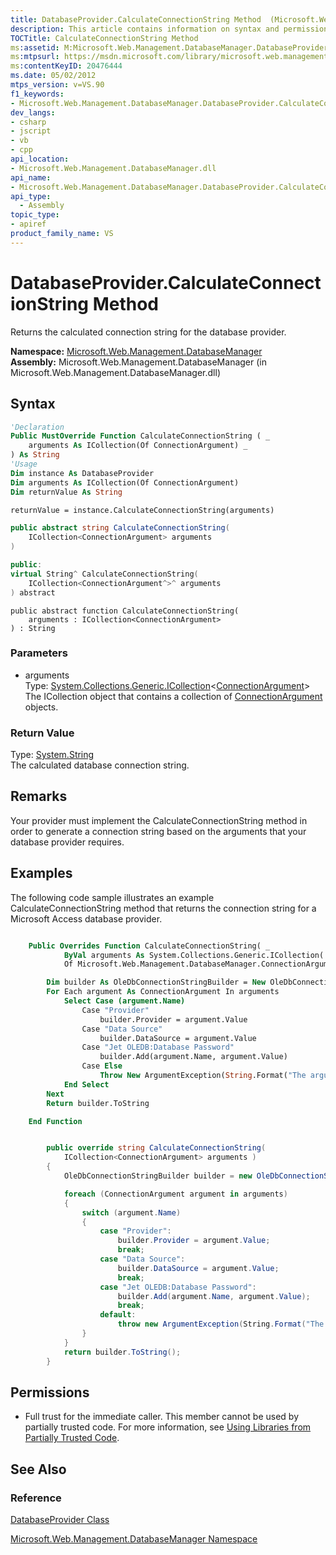 ```yaml
---
title: DatabaseProvider.CalculateConnectionString Method  (Microsoft.Web.Management.DatabaseManager)
description: This article contains information on syntax and permissions for the DatabaseProvider.CalculateConnectionString method.
TOCTitle: CalculateConnectionString Method
ms:assetid: M:Microsoft.Web.Management.DatabaseManager.DatabaseProvider.CalculateConnectionString(System.Collections.Generic.ICollection{Microsoft.Web.Management.DatabaseManager.ConnectionArgument})
ms:mtpsurl: https://msdn.microsoft.com/library/microsoft.web.management.databasemanager.databaseprovider.calculateconnectionstring(v=VS.90)
ms:contentKeyID: 20476444
ms.date: 05/02/2012
mtps_version: v=VS.90
f1_keywords:
- Microsoft.Web.Management.DatabaseManager.DatabaseProvider.CalculateConnectionString
dev_langs:
- csharp
- jscript
- vb
- cpp
api_location:
- Microsoft.Web.Management.DatabaseManager.dll
api_name:
- Microsoft.Web.Management.DatabaseManager.DatabaseProvider.CalculateConnectionString
api_type:
  - Assembly
topic_type:
- apiref
product_family_name: VS
---
```


# DatabaseProvider.CalculateConnectionString Method

Returns the calculated connection string for the database provider.

**Namespace:**  [Microsoft.Web.Management.DatabaseManager](microsoft-web-management-databasemanager-namespace.md)  
**Assembly:**  Microsoft.Web.Management.DatabaseManager (in Microsoft.Web.Management.DatabaseManager.dll)

## Syntax

```vb
'Declaration
Public MustOverride Function CalculateConnectionString ( _
    arguments As ICollection(Of ConnectionArgument) _
) As String
'Usage
Dim instance As DatabaseProvider
Dim arguments As ICollection(Of ConnectionArgument)
Dim returnValue As String

returnValue = instance.CalculateConnectionString(arguments)
```

```csharp
public abstract string CalculateConnectionString(
    ICollection<ConnectionArgument> arguments
)
```

```cpp
public:
virtual String^ CalculateConnectionString(
    ICollection<ConnectionArgument^>^ arguments
) abstract
```

```jscript
public abstract function CalculateConnectionString(
    arguments : ICollection<ConnectionArgument>
) : String
```

### Parameters

  - arguments  
    Type: [System.Collections.Generic.ICollection](https://msdn.microsoft.com/library/92t2ye13)\<[ConnectionArgument](connectionargument-class-microsoft-web-management-databasemanager.md)\>  
    The ICollection object that contains a collection of [ConnectionArgument](connectionargument-class-microsoft-web-management-databasemanager.md) objects.  

### Return Value

Type: [System.String](https://msdn.microsoft.com/library/s1wwdcbf)  
The calculated database connection string.  

## Remarks

Your provider must implement the CalculateConnectionString method in order to generate a connection string based on the arguments that your database provider requires.

## Examples

The following code sample illustrates an example CalculateConnectionString method that returns the connection string for a Microsoft Access database provider.

```vb

    Public Overrides Function CalculateConnectionString( _
            ByVal arguments As System.Collections.Generic.ICollection( _
            Of Microsoft.Web.Management.DatabaseManager.ConnectionArgument)) As String

        Dim builder As OleDbConnectionStringBuilder = New OleDbConnectionStringBuilder
        For Each argument As ConnectionArgument In arguments
            Select Case (argument.Name)
                Case "Provider"
                    builder.Provider = argument.Value
                Case "Data Source"
                    builder.DataSource = argument.Value
                Case "Jet OLEDB:Database Password"
                    builder.Add(argument.Name, argument.Value)
                Case Else
                    Throw New ArgumentException(String.Format("The argument {0} is unexpected for this database provider!", argument.Name))
            End Select
        Next
        Return builder.ToString

    End Function

```

```csharp

        public override string CalculateConnectionString(
            ICollection<ConnectionArgument> arguments )
        {
            OleDbConnectionStringBuilder builder = new OleDbConnectionStringBuilder();

            foreach (ConnectionArgument argument in arguments)
            {
                switch (argument.Name)
                {
                    case "Provider":
                        builder.Provider = argument.Value;
                        break;
                    case "Data Source":
                        builder.DataSource = argument.Value;
                        break;
                    case "Jet OLEDB:Database Password":
                        builder.Add(argument.Name, argument.Value);
                        break;
                    default:
                        throw new ArgumentException(String.Format("The argument {0} is unexpected for this database provider!", argument.Name));
                }
            }
            return builder.ToString();
        }

```

## Permissions

  - Full trust for the immediate caller. This member cannot be used by partially trusted code. For more information, see [Using Libraries from Partially Trusted Code](https://msdn.microsoft.com/library/8skskf63).

## See Also

### Reference

[DatabaseProvider Class](databaseprovider-class-microsoft-web-management-databasemanager.md)

[Microsoft.Web.Management.DatabaseManager Namespace](microsoft-web-management-databasemanager-namespace.md)
